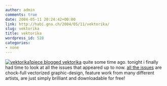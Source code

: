 ```yaml
---
author: admin
comments: true
date: 2004-05-11 20:24:42+00:00
link: http://habi.gna.ch/2004/05/11/vektorika/
slug: vektorika
title: vektorika
wordpress_id: 528
categories:
- none
---
```


[![vektorika1](http://habi.gna.ch/blog/images/vektorika1-tm.jpg)](http://habi.gna.ch/blog/images/vektorika1.gif)[piece blogged vektorika](http://www.web-laun.ch/pieceoBlog/index.php?p=1056) quite some time ago. 
tonight i finally had time to look at all the issues that appeared up to now.
[all the issues](http://www.vektorjunkie.com/mag.html) are chock-full vectorized graphic-design, feature work from many different artists, are just simply brilliant and downloadable for free!
  

